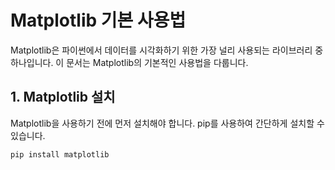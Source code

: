 # Matplotlib 기본 사용법

Matplotlib은 파이썬에서 데이터를 시각화하기 위한 가장 널리 사용되는 라이브러리 중 하나입니다. 이 문서는 Matplotlib의 기본적인 사용법을 다룹니다.

## 1. Matplotlib 설치

Matplotlib을 사용하기 전에 먼저 설치해야 합니다. pip를 사용하여 간단하게 설치할 수 있습니다.

```bash
pip install matplotlib
